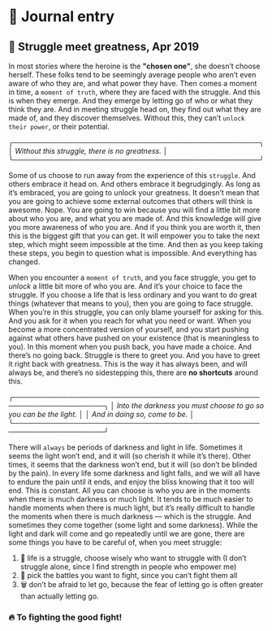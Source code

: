 # 📘 Journal entry

## 💪 Struggle meet greatness, Apr 2019

In most stories where the heroine is the **"chosen one"**, she doesn’t choose herself. These folks tend
to be seemingly average people who aren’t even aware of who they are, and what power they have. Then
comes a moment in time, a `moment of truth`, where they are faced with the struggle. And this is when
they emerge. And they emerge by letting go of who or what they think they are. And in meeting
struggle head on, they find out what they are made of, and they discover themselves. Without this,
they can’t `unlock their power`, or their potential.

╭─────────────────────────────────────────────────╮
│ _Without this struggle, there is no greatness._ │
╰─────────────────────────────────────────────────╯

Some of us choose to run away from the experience of this `struggle`. And others embrace it head on.
And others embrace it begrudgingly. As long as it’s embraced, you are going to unlock your
greatness. It doesn’t mean that you are going to achieve some external outcomes that others will
think is awesome. Nope. You are going to win because you will find a little bit more about who you
are, and what you are made of. And this knowledge will give you more awareness of who you are. And
if you think you are worth it, then this is the biggest gift that you can get. It will empower you
to take the next step, which might seem impossible at the time. And then as you keep taking these
steps, you begin to question what is impossible. And everything has changed.

When you encounter a `moment of truth`, and you face struggle, you get to _unlock_ a little bit more of
who you are. And it’s your choice to face the struggle. If you choose a life that is less ordinary
and you want to do great things (whatever that means to you), then you are going to face struggle.
When you’re in this struggle, you can only blame yourself for asking for this. And you ask for it
when you reach for what you need or want. When you become a more concentrated version of yourself,
and you start pushing against what others have pushed on your existence (that is meaningless to
you). In this moment when you push back, you have made a choice. And there’s no going back. Struggle
is there to greet you. And you have to greet it right back with greatness. This is the way it has
always been, and will always be, and there’s no sidestepping this, there are **no shortcuts** around
this.

╭────────────────────────────────────────────────────────────────────╮
│ _Into the darkness you must choose to go so you can be the light._ │
│ _And in doing so, come to be._                                     │
╰────────────────────────────────────────────────────────────────────╯

There will `always` be periods of darkness and light in life. Sometimes it seems the light won’t end,
and it will (so cherish it while it’s there). Other times, it seems that the darkness won’t end, but
it will (so don’t be blinded by the pain). In every life some darkness and light falls, and we will
all have to endure the pain until it ends, and enjoy the bliss knowing that it too will end. This is
constant. All you can choose is who you are in the moments when there is much darkness or much
light. It tends to be much easier to handle moments when there is much light, but it’s really
difficult to handle the moments when there is much darkness — which is the struggle. And sometimes
they come together (some light and some darkness). While the light and dark will come and go
repeatedly until we are gone, there are some things you have to be careful of, when you meet
struggle:

1. 🤝 life is a struggle, choose wisely who want to struggle with (I don’t struggle alone, since I find
   strength in people who empower me)
2. 🤔 pick the battles you want to fight, since you can’t fight them all
3. 🗑️  don’t be afraid to let go, because the fear of letting go is often greater than actually letting
   go.

### 🔥 To fighting the good fight!
